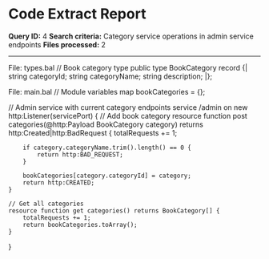 # Code Extract Report

**Query ID:** 4
**Search criteria:** Category service operations in admin service endpoints
**Files processed:** 2

---

File: types.bal
// Book category type
public type BookCategory record {|
    string categoryId;
    string categoryName;
    string description;
|};

File: main.bal
// Module variables
map<BookCategory> bookCategories = {};

// Admin service with current category endpoints
service /admin on new http:Listener(servicePort) {
    // Add book category
    resource function post categories(@http:Payload BookCategory category) returns http:Created|http:BadRequest {
        totalRequests += 1;

        if category.categoryName.trim().length() == 0 {
            return http:BAD_REQUEST;
        }

        bookCategories[category.categoryId] = category;
        return http:CREATED;
    }

    // Get all categories
    resource function get categories() returns BookCategory[] {
        totalRequests += 1;
        return bookCategories.toArray();
    }
}